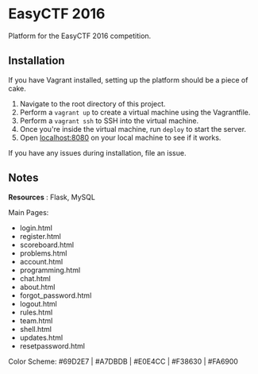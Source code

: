 # EasyCTF 2016

Platform for the EasyCTF 2016 competition.

## Installation

If you have Vagrant installed, setting up the platform should be a piece of cake.

1. Navigate to the root directory of this project.
2. Perform a `vagrant up` to create a virtual machine using the Vagrantfile.
3. Perform a `vagrant ssh` to SSH into the virtual machine.
4. Once you're inside the virtual machine, run `deploy` to start the server.
5. Open [localhost:8080](http://localhost:8080) on your local machine to see if it works.

If you have any issues during installation, file an issue.

## Notes

**Resources** : Flask, MySQL


Main Pages:
- login.html
- register.html
- scoreboard.html
- problems.html
- account.html
- programming.html
- chat.html
- about.html
- forgot_password.html
- logout.html
- rules.html
- team.html
- shell.html
- updates.html
- resetpassword.html

Color Scheme: &#35;69D2E7 | &#35;A7DBDB | &#35;E0E4CC | &#35;F38630 | &#35;FA6900